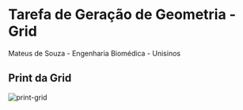 # Tarefa de Geração de Geometria - Grid
Mateus de Souza - Engenharia Biomédica - Unisinos

## Print da Grid 
![print-grid](https://user-images.githubusercontent.com/89754199/173207885-7c7e925f-8e13-428e-a194-057a68d1853b.png)
